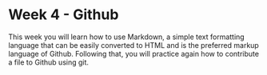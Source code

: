 # Week 4 - Github

This week you will learn how to use Markdown, a simple text formatting language that can be easily converted to HTML and is the preferred markup language of Github. Following that,  you will practice again how to contribute a file to Github using git.

